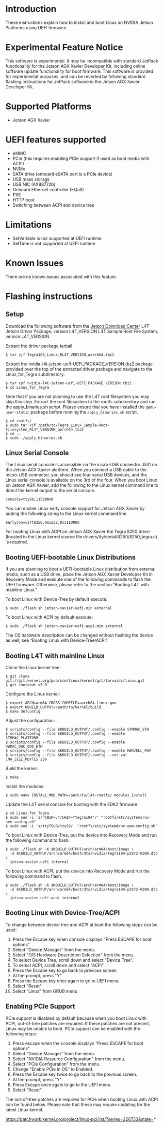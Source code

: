 # Introduction

These instructions explain how to install and boot Linux on NVIDIA Jetson
Platforms using UEFI firmware.

# Experimental Feature Notice

This software is experimental. It may be incompatible with standard JetPack
functionality for the Jetson AGX Xavier Developer Kit, including online software
update functionality for boot firmware. This software is provided for
experimental purposes, and can be reverted by following standard flashing
instructions for JetPack software in the Jetson AGX Xavier Developer Kit.

# Supported Platforms
- Jetson AGX Xavier

# UEFI features supported
- eMMC
- PCIe (this requires enabling PCIe support if used as boot media with ACPI)
- NVMe
- SATA drive (onboard eSATA port is a PCIe device)
- USB mass storage
- USB NIC (AX88772b)
- Onboard Ethernet controller (EQoS)
- PXE
- HTTP boot
- Switching between ACPI and device tree

# Limitations
- SetVariable is not supported at UEFI runtime
- SetTime is not supported at UEFI runtime

# Known Issues

There are no known issues associated with this feature.

# Flashing instructions
## Setup

Download the following software from the [Jetson Download Center](https://developer.nvidia.com/embedded/downloads)
        L4T Jetson Driver Package, version L4T_VERSION
        L4T Sample Root File System, version L4T_VERSION

Extract the driver package tarball.

    $ tar xjf Tegra186_Linux_RL4T_VERSION_aarch64.tbz2

Extract the nvidia-l4t-jetson-uefi-UEFI_PACKAGE_VERSION.tbz2 package provided
over the top of the extracted driver package and navigate to the Linux_for_Tegra
subdirectory.

    $ tar xpf nvidia-l4t-jetson-uefi-UEFI_PACKAGE_VERSION.tbz2
    $ cd Linux_for_Tegra

Note that if you are not planning to use the L4T root filesystem you may skip
this step. Extract the root filesystem to the rootfs subdirectory and run the
apply_binaries.sh script. Please ensure that you have installed the
`qemu-user-static` package before running the `apply_binaries.sh` script.

    $ cd rootfs/
    $ sudo tar xjf /path/to/Tegra_Linux_Sample-Root-Filesystem_RL4T_VERSION_aarch64.tbz2
    $ cd ..
    $ sudo ./apply_binaries.sh


## Linux Serial Console

The Linux serial console is accessible via the micro-USB connector J501 on the
Jetson AGX Xavier platform. When you connect a USB cable to the micro-USB
connector, you should see four serial USB devices, and the Linux serial console
is available on the 3rd of the four. When you boot Linux on Jetson AGX Xavier,
add the following to the Linux kernel command line to direct the kernel output
to the serial console.

    console=ttyS0,115200n8

You can enable Linux early console support for Jetson AGX Xavier by adding the
following string to the Linux kernel command line.

    earlycon=uart8250,mmio32,0x3110000

For booting Linux with ACPI on Jetson AGX Xavier the Tegra 8250 driver (located
in the Linux kernel source file drivers/tty/serial/8250/8250_tegra.c) is
required.


## Booting UEFI-bootable Linux Distributions

If you are planning to boot a UEFI-bootable Linux distribution from external
media, such as a USB drive, place the Jetson AGX Xavier Developer Kit in
Recovery Mode and execute one of the following commands to flash the UEFI
firmware. Otherwise, please refer to the section “Booting L4T with mainline
Linux."

To boot Linux with Device-Tree by default execute:

    $ sudo ./flash.sh jetson-xavier-uefi-min external

To boot Linux with ACPI by default execute:

    $ sudo ./flash.sh jetson-xavier-uefi-acpi-min external

The OS hardware description can be changed without flashing the device as well,
see “Booting Linux with Device-Tree/ACPI”.


## Booting L4T with mainline Linux

Clone the Linux kernel tree:

    $ git clone git://git.kernel.org/pub/scm/linux/kernel/git/torvalds/linux.git
    $ git checkout v5.9

Configure the Linux kernel:

    $ export ARCH=arm64 CROSS_COMPILE=aarch64-linux-gnu
    $ export KBUILD_OUTPUT=/path/to/kernel/build
    $ make defconfig

Adjust the configuration:

    $ scripts/config --file $KBUILD_OUTPUT/.config --enable STMMAC_ETH
    $ scripts/config --file $KBUILD_OUTPUT/.config --enable STMMAC_PLATFORM
    $ scripts/config --file $KBUILD_OUTPUT/.config --enable DWMAC_DWC_QOS_ETH
    $ scripts/config --file $KBUILD_OUTPUT/.config --enable MARVELL_PHY
    $ scripts/config --file $KBUILD_OUTPUT/.config --set-val CMA_SIZE_MBYTES 256

Build the kernel:

    $ make

Install the modules:

    $ sudo make INSTALL_MOD_PATH=/path/to/l4t-rootfs/ modules_install

Update the L4T serial console for booting with the EDK2 firmware:

    $ cd Linux_for_Tegra
    $ sudo sed -i 's/^CHIP=.*/CHIP="tegra194"/' "rootfs/etc/systemd/nv-oem-config.sh"
    $ sudo sed -i 's/ttyTCU0/ttyS0/' "rootfs/etc/systemd/nv-oem-config.sh"

To boot Linux with Device-Tree, put the device into Recovery Mode and run the
following command to flash.

    $ sudo ./flash.sh -K $KBUILD_OUTPUT/arch/arm64/boot/Image \
      -d $KBUILD_OUTPUT/arch/arm64/boot/dts/nvidia/tegra194-p2972-0000.dtb \
      jetson-xavier-uefi internal

To boot Linux with ACPI, put the device into Recovery Mode and run the
following command to flash.

    $ sudo ./flash.sh -K $KBUILD_OUTPUT/arch/arm64/boot/Image \
      -d $KBUILD_OUTPUT/arch/arm64/boot/dts/nvidia/tegra194-p2972-0000.dtb \
      jetson-xavier-uefi-acpi internal


## Booting Linux with Device-Tree/ACPI

To change between device tree and ACPI at boot the following steps can be used:

1. Press the Escape key when console displays "Press ESCAPE for boot options"
1. Select "Device Manager" from the menu.
1. Select "O/S Hardware Description Selection" from the menu.
1. To select Device Tree, scroll down and select "Device Tree".
1. To select ACPI, scroll down and select "ACPI".
1. Press the Escape key to go back to previous screen.
1. At the prompt, press "Y"
1. Press the Escape key once again to go to UEFI menu.
1. Select "Reset"
1. Select "Linux" from GRUB menu.


## Enabling PCIe Support

PCIe support is disabled by default because when you boot Linux with ACPI,
out-of-tree patches are required. If these patches are not present, Linux may be
unable to boot. PCIe support can be enabled with the following steps:

1. Press escape when the console displays "Press ESCAPE for boot options"
1. Select "Device Manager" from the menu.
1. Select "NVIDIA Resource Configuration" from the menu.
1. Select "PCIe Configuration" from the menu.
1. Change "Enable PCIe in OS" to Enabled.
1. Press the Escape key twice to go back to the previous screen.
1. At the prompt, press "Y".
1. Press Escape once again to go to the UEFI menu.
1. Select "Reset"

The out-of-tree patches are required for PCIe when booting Linux with ACPI can
be found below. Please note that these may require updating for the latest Linux
kernel.

https://patchwork.kernel.org/project/linux-pci/list/?series=226733&state=*
